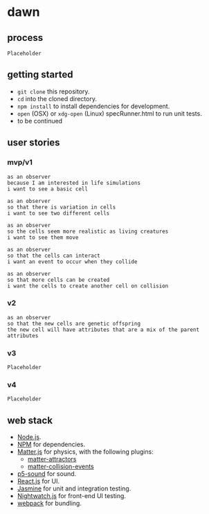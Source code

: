 # dawn

## process

`Placeholder`

## getting started

* `git clone` this repository.
* `cd` into the cloned directory.
* `npm install` to install dependencies for development.
* `open` (OSX) or `xdg-open` (Linux) specRunner.html to run unit tests.
* to be continued

## user stories

### mvp/v1
```
as an observer
because I am interested in life simulations
i want to see a basic cell

as an observer
so that there is variation in cells
i want to see two different cells

as an observer
so the cells seem more realistic as living creatures
i want to see them move

as an observer
so that the cells can interact
i want an event to occur when they collide

as an observer
so that more cells can be created
i want the cells to create another cell on collision
```

### v2

```
as an observer
so that the new cells are genetic offspring
the new cell will have attributes that are a mix of the parent attributes
```

### v3

`Placeholder`

### v4

`Placeholder`

## web stack
* [Node.js](https://nodejs.org/en/).
* [NPM](https://www.npmjs.com/) for dependencies.
* [Matter.js](http://brm.io/matter-js/) for physics, with the following plugins:
  * [matter-attractors](https://github.com/liabru/matter-attractors)
  * [matter-collision-events](https://github.com/dxu/matter-collision-events)
* [p5-sound](https://p5js.org/reference/#/libraries/p5.sound) for sound.
* [React.js](https://reactjs.org/) for UI.
* [Jasmine](https://jasmine.github.io/) for unit and integration testing.
* [Nightwatch.js](http://nightwatchjs.org/) for front-end UI testing.
* [webpack](https://webpack.js.org/) for bundling.

<!-- ####Things you may want to cover:

* version

* System dependencies

* Configuration

* Database creation/initialization

* How to run the test suite

* Services (job queues, cache servers, search engines, etc.)

* Deployment instructions

* ... -->
